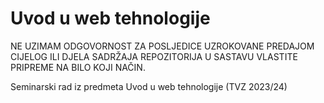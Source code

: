 # Uvod u web tehnologije

NE UZIMAM ODGOVORNOST ZA POSLJEDICE UZROKOVANE PREDAJOM CIJELOG ILI DJELA SADRŽAJA REPOZITORIJA U SASTAVU VLASTITE PRIPREME NA BILO KOJI NAČIN.

Seminarski rad iz predmeta Uvod u web tehnologije (TVZ 2023/24)
